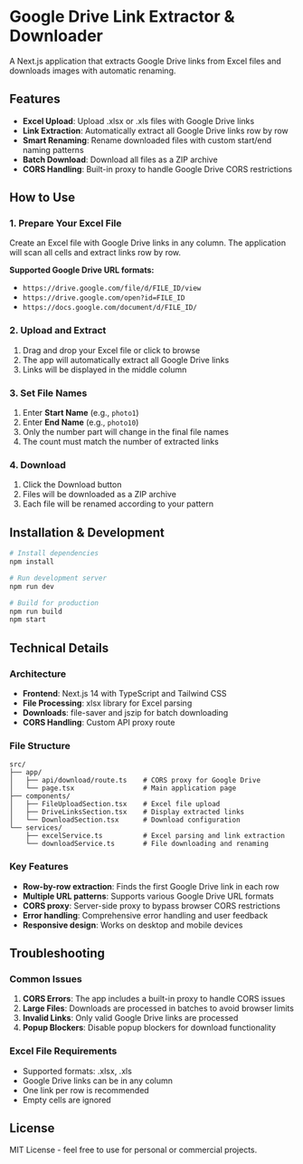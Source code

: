 # Google Drive Link Extractor & Downloader

A Next.js application that extracts Google Drive links from Excel files and downloads images with automatic renaming.

## Features

- **Excel Upload**: Upload .xlsx or .xls files with Google Drive links
- **Link Extraction**: Automatically extract all Google Drive links row by row
- **Smart Renaming**: Rename downloaded files with custom start/end naming patterns
- **Batch Download**: Download all files as a ZIP archive
- **CORS Handling**: Built-in proxy to handle Google Drive CORS restrictions

## How to Use

### 1. Prepare Your Excel File
Create an Excel file with Google Drive links in any column. The application will scan all cells and extract links row by row.

**Supported Google Drive URL formats:**
- `https://drive.google.com/file/d/FILE_ID/view`
- `https://drive.google.com/open?id=FILE_ID`
- `https://docs.google.com/document/d/FILE_ID/`

### 2. Upload and Extract
1. Drag and drop your Excel file or click to browse
2. The app will automatically extract all Google Drive links
3. Links will be displayed in the middle column

### 3. Set File Names
1. Enter **Start Name** (e.g., `photo1`)
2. Enter **End Name** (e.g., `photo10`)
3. Only the number part will change in the final file names
4. The count must match the number of extracted links

### 4. Download
1. Click the Download button
2. Files will be downloaded as a ZIP archive
3. Each file will be renamed according to your pattern

## Installation & Development

```bash
# Install dependencies
npm install

# Run development server
npm run dev

# Build for production
npm run build
npm start
```

## Technical Details

### Architecture
- **Frontend**: Next.js 14 with TypeScript and Tailwind CSS
- **File Processing**: xlsx library for Excel parsing
- **Downloads**: file-saver and jszip for batch downloading
- **CORS Handling**: Custom API proxy route

### File Structure
```
src/
├── app/
│   ├── api/download/route.ts    # CORS proxy for Google Drive
│   └── page.tsx                 # Main application page
├── components/
│   ├── FileUploadSection.tsx    # Excel file upload
│   ├── DriveLinksSection.tsx    # Display extracted links
│   └── DownloadSection.tsx      # Download configuration
└── services/
    ├── excelService.ts          # Excel parsing and link extraction
    └── downloadService.ts       # File downloading and renaming
```

### Key Features
- **Row-by-row extraction**: Finds the first Google Drive link in each row
- **Multiple URL patterns**: Supports various Google Drive URL formats
- **CORS proxy**: Server-side proxy to bypass browser CORS restrictions
- **Error handling**: Comprehensive error handling and user feedback
- **Responsive design**: Works on desktop and mobile devices

## Troubleshooting

### Common Issues
1. **CORS Errors**: The app includes a built-in proxy to handle CORS issues
2. **Large Files**: Downloads are processed in batches to avoid browser limits
3. **Invalid Links**: Only valid Google Drive links are processed
4. **Popup Blockers**: Disable popup blockers for download functionality

### Excel File Requirements
- Supported formats: .xlsx, .xls
- Google Drive links can be in any column
- One link per row is recommended
- Empty cells are ignored

## License

MIT License - feel free to use for personal or commercial projects.